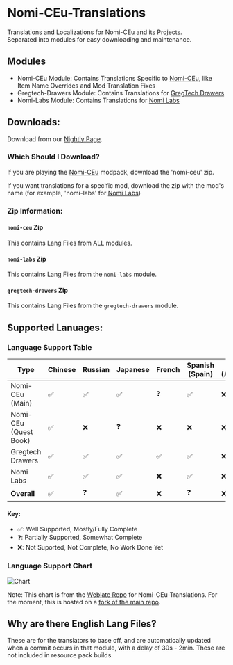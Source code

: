 # Nomi-CEu-Translations
Translations and Localizations for Nomi-CEu and its Projects.<br> Separated into modules for easy downloading and maintenance.

## Modules
- Nomi-CEu Module: Contains Translations Specific to [Nomi-CEu](https://github.com/Nomi-CEu/Nomi-CEu), like Item Name Overrides and Mod Translation Fixes
- Gregtech-Drawers Module: Contains Translations for [GregTech Drawers](https://github.com/Nomi-CEu/gregtech-drawers)
- Nomi-Labs Module: Contains Translations for [Nomi Labs](https://github.com/Nomi-CEu/Nomi-Labs)


## Downloads:
Download from our [Nightly Page](https://nightly.link/Nomi-CEu/Nomi-CEu-Translations/workflows/pushbuildpack/main?preview). 

### Which Should I Download?
If you are playing the [Nomi-CEu](https://github.com/Nomi-CEu/Nomi-CEu) modpack, download the 'nomi-ceu' zip.

If you want translations for a specific mod, download the zip with the mod's name (for example, 'nomi-labs' for [Nomi Labs](https://github.com/Nomi-CEu/Nomi-Labs))

### Zip Information:
#### `nomi-ceu` Zip
This contains Lang Files from ALL modules.

#### `nomi-labs` Zip
This contains Lang Files from the `nomi-labs` module.

#### `gregtech-drawers` Zip
This contains Lang Files from the `gregtech-drawers` module.

## Supported Lanuages:

### Language Support Table
| Type                  | Chinese | Russian | Japanese | French | Spanish (Spain) | Spanish (Argentina) | Turkish |
| --------------------- | ------- | ------- | -------- | ------ | --------------- | ------------------- | ------- |
| Nomi-CEu (Main)       | ✅      | ✅      | ✅       | ❓     | ✅              | ❌                  | ❓      |
| Nomi-CEu (Quest Book) | ✅      | ❌      | ❓       | ❌     | ❌              | ❌                  | ❌      |
| Gregtech Drawers      | ✅      | ✅      | ✅       | ✅     | ✅              | ❌                  | ✅      |
| Nomi Labs             | ✅      | ✅      | ✅       | ❌     | ✅              | ❌                  | ❓      |
| **Overall**           | ✅      | ❓      | ✅       | ❌     | ❓              | ❌                  | ❌      |

#### Key:
- ✅: Well Supported, Mostly/Fully Complete
- ❓: Partially Supported, Somewhat Complete
- ❌: Not Suported, Not Complete, No Work Done Yet

### Language Support Chart
![Chart](http://weblate.pantsu.moe/widget/nomi-ceu-translations/multi-blue.svg)

Note: This chart is from the [Weblate Repo](https://weblate.pantsu.moe/projects/nomi-ceu-translations/) for Nomi-CEu-Translations. For the moment, this is hosted on a [fork of the main repo](https://github.com/marisathewitch/Nomi-CEu-Translations).

## Why are there English Lang Files?
These are for the translators to base off, and are automatically updated when a commit occurs in that module, with a delay of 30s - 2min.
These are not included in resource pack builds.
